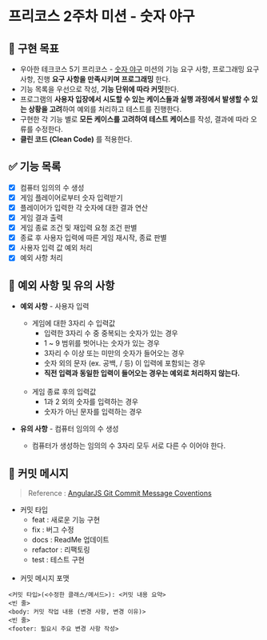# 프리코스 2주차 미션 - 숫자 야구

## 🚩 구현 목표

- 우아한 테크코스 5기 프리코스 - [숫자 야구](https://github.com/woowacourse-precourse/java-baseball) 미션의 기능 요구 사항, 프로그래밍 요구 사항, 진행 **요구
  사항을 만족시키며 프로그래밍** 한다.
- 기능 목록을 우선으로 작성, **기능 단위에 따라 커밋**한다.
- 프로그램의 **사용자 입장에서 시도할 수 있는 케이스들과 실행 과정에서 발생할 수 있는 상황을 고려**하여 예외를 처리하고 테스트를 진행한다.
- 구현한 각 기능 별로 **모든 케이스를 고려하여 테스트 케이스**를 작성, 결과에 따라 오류를 수정한다.
- **클린 코드 (Clean Code)** 를 적용한다.

## ✅ 기능 목록

- [X] 컴퓨터 임의의 수 생성
- [X] 게임 플레이어로부터 숫자 입력받기
- [X] 플레이어가 입력한 각 숫자에 대한 결과 연산
- [X] 게임 결과 출력
- [X] 게임 종료 조건 및 재입력 요청 조건 판별
- [X] 종료 후 사용자 입력에 따른 게임 재시작, 종료 판별
- [X] 사용자 입력 값 예외 처리
- [X] 예외 사항 처리

## 🚨 예외 사항 및 유의 사항

* **예외 사항** - 사용자 입력
    * 게임에 대한 3자리 수 입력값
        * 입력한 3자리 수 중 중복되는 숫자가 있는 경우
        * 1 ~ 9 범위를 벗어나는 숫자가 있는 경우
        * 3자리 수 이상 또는 미만의 숫자가 들어오는 경우
        * 숫자 외의 문자 (ex. 공백, / 등) 이 입력에 포함되는 경우
        * **직전 입력과 동일한 입력이 들어오는 경우는 예외로 처리하지 않는다.**  
          <br/>
    * 게임 종료 후의 입력값
        * 1과 2 외의 숫자를 입력하는 경우
        * 숫자가 아닌 문자를 입력하는 경우  


* **유의 사항** - 컴퓨터 임의의 수 생성
    * 컴퓨터가 생성하는 임의의 수 3자리 모두 서로 다른 수 이어야 한다.

## 📝 커밋 메시지

> Reference : [AngularJS Git Commit Message Coventions](https://gist.github.com/stephenparish/9941e89d80e2bc58a153)

* 커밋 타입
    * feat : 새로운 기능 구현
    * fix  : 버그 수정
    * docs : ReadMe 업데이트
    * refactor : 리팩토링
    * test : 테스트 구현  
      <br/>
* 커밋 메시지 포맷

```
<커밋 타입>(<수정한 클래스/메서드>): <커밋 내용 요약>
<빈 줄>
<body: 커밋 작업 내용 (변경 사항, 변경 이유)>
<빈 줄>
<footer: 필요시 주요 변경 사항 작성>
```
